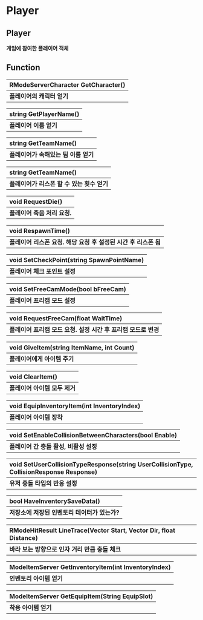 # Player

## **Player**

**게임에 참여한 플레이어 객체**

## **Function**

| **RModeServerCharacter GetCharacter\(\)** |
| :--- |
| **플레이어의 캐릭터 얻기** |

| **string GetPlayerName\(\)** |
| :--- |
| **플레이어 이름 얻기** |

| **string GetTeamName\(\)** |
| :--- |
| **플레이어가 속해있는 팀 이름 얻기** |

| **string GetTeamName\(\)** |
| :--- |
| **플레이어가 리스폰 할 수 있는 횟수 얻기** |

| **void RequestDie\(\)** |
| :--- |
| **플레이어 죽음 처리 요청.** |

| **void RespawnTime\(\)** |
| :--- |
| **플레이어 리스폰 요청. 해당 요청 후 설정된 시간 후 리스폰 됨** |

| **void SetCheckPoint\(string SpawnPointName\)** |
| :--- |
| **플레이어 체크 포인트 설정** |

| **void SetFreeCamMode\(bool bFreeCam\)** |
| :--- |
| **플레이어 프리캠 모드 설정** |

| **void RequestFreeCam\(float WaitTime\)** |
| :--- |
| **플레이어 프리캠 모드 요청. 설정 시간 후 프리캠 모드로 변경** |

| **void GiveItem\(string ItemName, int Count\)** |
| :--- |
| **플레이어에게 아이템 주기** |

| **void ClearItem\(\)** |
| :--- |
| **플레이어 아이템 모두 제거** |

| **void EquipInventoryItem\(int InventoryIndex\)** |
| :--- |
| **플레이어 아이템 장착** |

| **void SetEnableCollisionBetweenCharacters\(bool Enable\)** |
| :--- |
| **플레이어 간 충돌 활성, 비활성 설정** |

| **void SetUserCollisionTypeResponse\(string UserCollisionType, CollisionResponse Response\)** |
| :--- |
| **유저 충돌 타입의 반응 설정** |

| **bool HaveInventorySaveData\(\)** |
| :--- |
| **저장소에 저장된 인벤토리 데이터가 있는가?** |

| **RModeHitResult LineTrace\(Vector Start, Vector Dir, float Distance\)** |
| :--- |
| **바라 보는 방향으로 인자 거리 만큼 충돌 체크** |

| **ModeItemServer GetInventoryItem\(int InventoryIndex\)** |
| :--- |
| **인벤토리 아이템 얻기** |

| **ModeItemServer GetEquipItem\(String EquipSlot\)** |
| :--- |
| **착용 아이템 얻기** |

